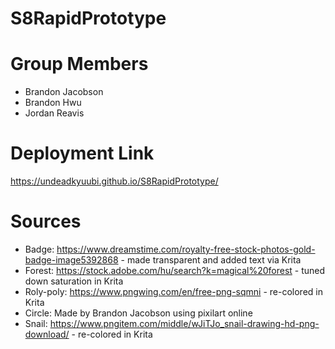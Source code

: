 # S8RapidPrototype

# Group Members  
- Brandon Jacobson  
- Brandon Hwu  
- Jordan Reavis

# Deployment Link
https://undeadkyuubi.github.io/S8RapidPrototype/

# Sources
- Badge: https://www.dreamstime.com/royalty-free-stock-photos-gold-badge-image5392868 - made transparent and added text via Krita
- Forest: https://stock.adobe.com/hu/search?k=magical%20forest - tuned down saturation in Krita
- Roly-poly: https://www.pngwing.com/en/free-png-sqmni - re-colored in Krita
- Circle: Made by Brandon Jacobson using pixilart online
- Snail: https://www.pngitem.com/middle/wJiTJo_snail-drawing-hd-png-download/ - re-colored in Krita  
